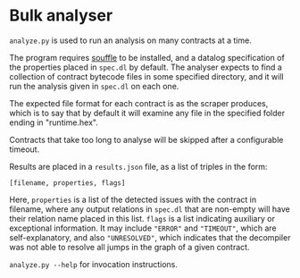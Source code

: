 # Bulk analyser

`analyze.py` is used to run an analysis on many contracts at a time.

The program requires [souffle](https://github.com/souffle-lang/souffle) to be installed,
and a datalog specification of the properties placed in `spec.dl` by default.
The analyser expects to find a collection of contract bytecode files in some
specified directory, and it will run the analysis given in `spec.dl` on each one.

The expected file format for each contract is as the scraper produces,
which is to say that by default it will examine any file in the specified folder
ending in "runtime.hex".

Contracts that take too long to analyse will be skipped after a configurable
timeout.

Results are placed in a `results.json` file, as a list of triples in the form:

```[filename, properties, flags]```

Here, `properties` is a list of the detected issues with the contract in filename,
where any output relations in `spec.dl` that are non-empty will have their relation
name placed in this list.
`flags` is a list indicating auxiliary or exceptional information. It may include
`"ERROR"` and `"TIMEOUT"`, which are self-explanatory, and also `"UNRESOLVED"`,
which indicates that the decompiler was not able to resolve all jumps in the
graph of a given contract.

`analyze.py --help` for invocation instructions.

